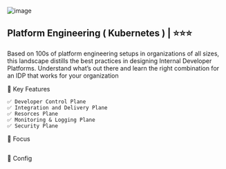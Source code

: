 ![image](https://github.com/user-attachments/assets/0ceeb685-b8e5-4f90-8d77-00cdc23dbd87)



## Platform Engineering  ( Kubernetes )   | ⭐⭐⭐
Based on 100s of platform engineering setups in organizations of all sizes, this landscape distills the best practices in designing Internal Developer Platforms. Understand what’s out there and learn the right combination for an IDP that works for your organization 



🚀  Key Features
```
✅ Developer Control Plane 
✅ Integration and Delivery Plane 
✅ Resorces Plane
✅ Monitoring & Logging Plane
✅ Security Plane 
```


🎯 Focus
```

```


🧩 Config 
```

```


